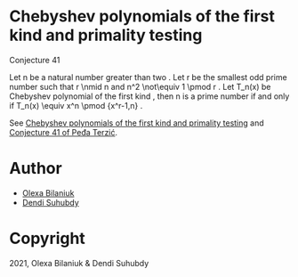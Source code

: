 # Chebyshev polynomials of the first kind and primality testing

Conjecture 41

Let n be a natural number greater than two . Let r be the smallest odd prime number such that r \nmid n and n^2 \not\equiv 1 \pmod r . Let T_n(x) be Chebyshev polynomial of the first kind , then n is a prime number if and only if T_n(x) \equiv x^n \pmod {x^r-1,n} .

See [Chebyshev polynomials of the first kind and primality testing](https://mathoverflow.net/questions/286304/chebyshev-polynomials-of-the-first-kind-and-primality-testing) and [Conjecture 41 of Peđa Terzić](https://projectprimus.wordpress.com/theoremsconjectures/).

# Author

- [Olexa Bilaniuk](https://github.com/obilaniu)
- [Dendi Suhubdy](https://github.com/dendisuhubdy)

# Copyright

2021, Olexa Bilaniuk & Dendi Suhubdy
